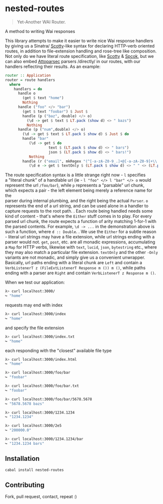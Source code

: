 nested-routes
=============

> Yet-Another WAI Router.

A method to writing Wai responses

This library attempts to make it easier to write nice Wai response handlers
by giving us a Sinatra/
[Scotty](https://hackage.haskell.org/package/scotty)-like syntax for declaring HTTP-verb oriented
routes, in addition to file-extension handling and rose-tree like composition.
Not only do we have literal route specification, like
[Scotty](https://hackage.haskell.org/package/scotty) &
[Spcok](https://hackage.haskell.org/package/spock), but we
can also embed
[Attoparsec](https://hackage.haskell.org/package/attoparsec)
parsers /directly/ in our routes, with our handlers
reflecting their results. As an example:
 
```haskell 
router :: Application
router = route handlers
  where
    handlers = do
      handle o
        (get $ text "home")
        Nothing
      handle ("foo" </> "bar")
        (get $ text "foobar") $ Just $
        handle (p ("baz", double) </> o)
          (\d -> get $ text $ LT.pack (show d) <> " bazs")
          Nothing
      handle (p ("num",double) </> o)
        (\d -> get $ text $ LT.pack $ show d) $ Just $ do
        handle "bar"
           (\d -> get $ do
                    text $ (LT.pack $ show d) <> " bars")
                    json $ (LT.pack $ show d) <> " bars!")
           Nothing
        handle (r ("email", mkRegex "(^[-a-zA-Z0-9_.]+@[-a-zA-Z0-9]+\\.[-a-zA-Z0-9.]+$)") </> o)
           (\d e -> get $ textOnly $ (LT.pack $ show d) <> " " <> (LT.pack $ show e)
```

The route specification syntax is a little strange right now - `l` specifies                                          
a "literal chunk" of a handlable url (ie - `l "foo" </> l "bar" </> o` would                                                 
represent the url `/foo/bar`), while `p` represents a "parsable" url chunk,                                                                     
which expects a pair - the left element being merely a reference name for the                                                               
parser during internal plumbing, and the right being the actual `Parser`. `o` represents
the end of a url string, and can be used alone in a handler to capture requests
to the root path.
.
Each route being handled needs some kind of content - that's where the `Either`
stuff comes in to play. For every parsed url chunk, the route expects a function
of arity matching 1-for-1 with the parsed contents. For example, `\d -> ...` in the
demonstration above is such a function, where `d :: Double`.
.
We use the `Either` for a subtle reason - literal url strings may have a file
extension, while url strings ending with a parser would not. `get`, `post`, etc.
are all monadic expressions, accumulating a `Map` for HTTP verbs, likewise with
`text`, `lucid`, `json`, `bytestring` etc., where they may also match a particular
file extension. `textOnly` and the other `-Only` variants are not monadic, and
simply give us a convenient unwrapper. Basically, url paths ending with a literal
chunk are `Left` and contain a `VerbListenerT z (FileExtListenerT Response m ()) m ()`,
while paths ending with a parser are `Right` and contain `VerbListenerT z Response m ()`.

When we test our application:

```bash
λ> curl localhost:3000/
↪ "home"
```

requests may end with index

```bash
λ> curl localhost:3000/index
↪ "home"
```

and specify the file extension

```bash
λ> curl localhost:3000/index.txt
↪ "home"
```

each responding with the "closest" available file type

```bash
λ> curl localhost:3000/index.html
↪ "home"
```

```bash
λ> curl localhost:3000/foo/bar
↪ "foobar"
```

```bash
λ> curl localhost:3000/foo/bar.txt
↪ "foobar"
```

```bash
λ> curl localhost:3000/foo/bar/5678.5678
↪ "5678.5678 bazs"
```

```bash
λ> curl localhost:3000/1234.1234
↪ "1234.1234"
```

```bash
λ> curl localhost:3000/2e5
↪ "200000.0"
```

```bash
λ> curl localhost:3000/1234.1234/bar
↪ "1234.1234 bars"
```

## Installation

```bash
cabal install nested-routes
```

## Contributing

Fork, pull request, contact, repeat :)
